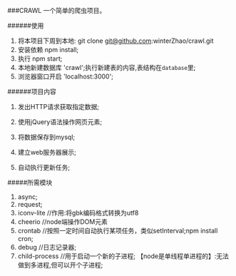 ###CRAWL
    一个简单的爬虫项目。

######使用
1. 将本项目下周到本地: git clone git@github.com:winterZhao/crawl.git
2. 安装依赖 npm install;
3. 执行 npm start;
4. 本地新建数据库 'crawl';执行新建表的内容,表结构在`database`里;
5. 浏览器窗口开启 'localhost:3000';


######项目内容
1. 发出HTTP请求获取指定数据;

2. 使用jQuery语法操作网页元素;

3. 将数据保存到mysql;

4. 建立web服务器展示;

5. 自动执行更新任务;



#####所需模块
1. async;
2. request;
3. iconv-lite //作用:将gbk编码格式转换为utf8
4. cheerio  //node端操作DOM元素
5. crontab  //按照一定时间自动执行某项任务，类似setInterval;npm install cron;
6. debug    //日志记录器;
7. child-process  //用于启动一个新的子进程;
【node是单线程单进程的】:无法做到多进程,但可以开个子进程;

